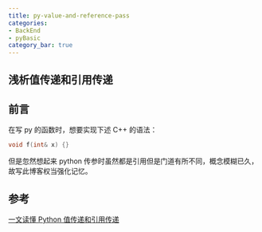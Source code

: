 ```yaml
---
title: py-value-and-reference-pass
categories:
- BackEnd
- pyBasic
category_bar: true
---
```


## 浅析值传递和引用传递

## 前言

在写 py 的函数时，想要实现下述 C++ 的语法：

```cpp
void f(int& x) {}
```

但是忽然想起来 python 传参时虽然都是引用但是门道有所不同，概念模糊已久，故写此博客权当强化记忆。

## 参考

[一文读懂 Python 值传递和引用传递](https://blog.csdn.net/weixin_68789096/article/details/136314349)